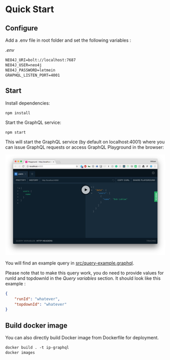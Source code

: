 # Quick Start

## Configure

Add a .env file in root folder and set the following variables :

*.env*

```
NEO4J_URI=bolt://localhost:7687
NEO4J_USER=neo4j
NEO4J_PASSWORD=letmein
GRAPHQL_LISTEN_PORT=4001
```

## Start

Install dependencies:

```
npm install
```

Start the GraphQL service:

```
npm start
```

This will start the GraphQL service (by default on localhost:4001) where you can issue GraphQL requests or access GraphQL Playground in the browser:

![GraphQL Playground](img/graphql-playground.png)

You will find an example query in [src/query-example.graphql]().

Please note that to make this query work, you do need to provide values for runId and topdownId in the *Query variables* section. It should look like this example :

```json
{
    "runId": "whatever",
    "topdownId": "whatever"
}
```

## Build docker image
You can also directly build Docker image from Dockerfile for deployment.

```
docker build . -t ip-graphql
docker images
```